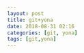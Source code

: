 ```yaml
---
layout: post
title: git+yona
date: 2018-08-31 02:16
categories: [git, yona]
tags: [git,yona]
---
```


